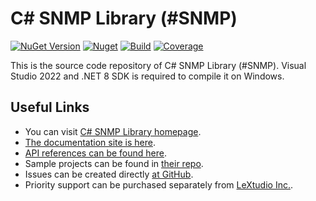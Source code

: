 # C# SNMP Library (#SNMP)

[![NuGet Version](https://img.shields.io/nuget/v/Lextm.SharpSnmpLib.svg?style=flat-square)](https://www.nuget.org/packages/Lextm.SharpSnmpLib/)
[![Nuget](https://img.shields.io/nuget/dt/Lextm.SharpSnmpLib?style=flat-square)](https://www.nuget.org/packages/Lextm.SharpSnmpLib/)
[![Build](https://img.shields.io/github/actions/workflow/status/lextudio/sharpsnmplib/dotnetcore.yml?branch=master&style=flat-square)](https://github.com/lextudio/sharpsnmplib/actions/workflows/dotnetcore.yml)
[![Coverage](https://img.shields.io/coveralls/github/lextudio/sharpsnmplib?style=flat-square)](https://coveralls.io/github/lextudio/sharpsnmplib)

This is the source code repository of C# SNMP Library (#SNMP). Visual Studio 2022 and .NET 8 SDK is required to compile it on Windows.

## Useful Links

* You can visit [C# SNMP Library homepage](https://sharpsnmp.com).
* [The documentation site is here](https://docs.sharpsnmp.com).
* [API references can be found here](https://help.sharpsnmp.com).
* Sample projects can be found in [their repo](https://github.com/lextudio/sharpsnmplib-samples).
* Issues can be created directly [at GitHub](https://github.com/lextudio/sharpsnmplib/issues/new).
* Priority support can be purchased separately from [LeXtudio Inc.](https://support.lextudio.com).
